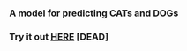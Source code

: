 
### A model for predicting CATs and DOGs

### Try it out [HERE](https://catdog-byakshat.herokuapp.com/) [DEAD]
